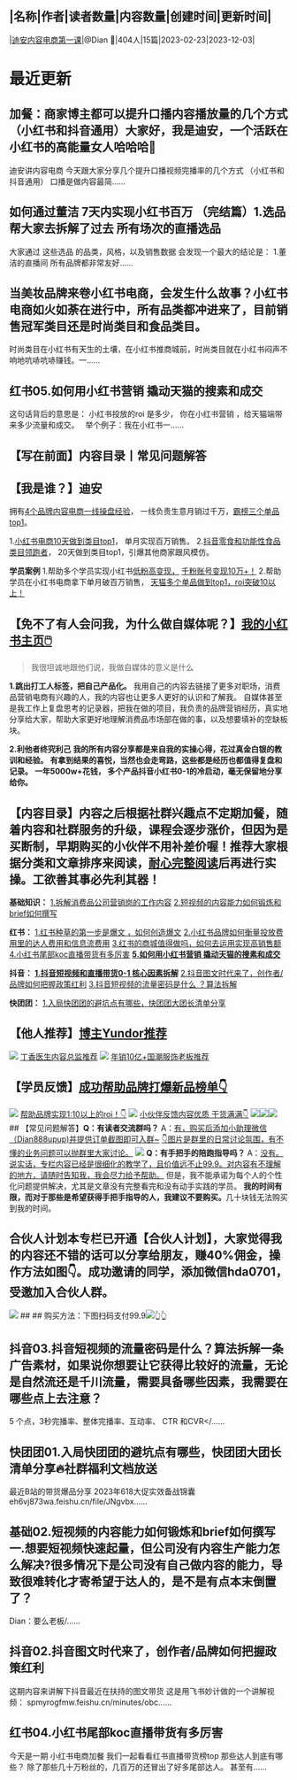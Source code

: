 |名称|作者|读者数量|内容数量|创建时间|更新时间|
---
|[迪安内容电商第一课](https://xiaobot.net/p/6688168?refer=0b133df9-27dc-423b-8101-639049001c13)|@Dian 🍷|404人|15篇|2023-02-23|2023-12-03|

# 最近更新
## 加餐：商家博主都可以提升口播内容播放量的几个方式  （小红书和抖音通用）大家好，我是迪安，一个活跃在小红书的高能量女人哈哈哈👩
迪安讲内容电商
今天跟大家分享几个提升口播视频完播率的几个方式 （小红书和抖音通用）
口播是做内容最简......
## 如何通过董洁 7天内实现小红书百万 （完结篇）1.选品帮大家去拆解了过去 所有场次的直播选品
大家通过 这些选品 的品类，风格，以及销售数据
会发现一个最大的结论是：
1.董洁的直播间 所有品牌都非常友好......
## 当美妆品牌来卷小红书电商，会发生什么故事？小红书电商如火如荼在进行中，所有品类都冲进来了，目前销售冠军类目还是时尚类目和食品类目。
时尚类目在小红书有天生的土壤，在小红书推商城前，时尚类目就在小红书闷声不响地吭哧吭哧赚钱。一......
## 红书05.如何用小红书营销 撬动天猫的搜素和成交
这句话背后的意思是：&nbsp;小红书投放的roi 是多少， 你在小红书营销&nbsp;，给天猫端带来多少流量和成交。
&nbsp;
举个例子：我在小红书一......
## 【写在前面】内容目录丨常见问题解答
## 【我是谁？】迪安
拥有<u>4个品牌内容电商一线操盘经验</u>，
一线负责生意月销过千万，<u>霸榜三个单品top1</u>。

1.<u>小红书电商10天做到﻿类目top1</u>，
单月实现百万销售。
2.<u>抖音零食和功能性食品类目领跑者</u>，
20天做到类目top1，引爆其他商家跟风模仿。

<strong>学员案例</strong>
1.帮助多个学员实现小红书<u>低粉高变现，</u>
<u>千粉账号变现10万+！</u>
2.帮助学员在小红书电商拿下单月破百万销售，
<u>天猫多个单品做到top1，roi突破10以上！</u>

## 【免不了有人会问我，为什么做自媒体呢？】<a target="_blank" rel="noopener noreferrer nofollow" href="https://www.xiaohongshu.com/user/profile/5f4606830000000001002d9f?xhsshare=CopyLink&amp;appuid=5d1e4afa000000001603bc8e&amp;apptime=1682861052">我的小红书主页🖱️</a>
<blockquote>我很坦诚地跟他们说，我做自媒体的意义是什么
</blockquote><strong>1.跳出打工人标签，把自己产品化。</strong>
我用自己的内容去链接了更多对职场，消费品营销电商有兴趣的人，我的内容也让更多人更好的认识和了解我。
自媒体甚至是我工作上复盘思考的记录器，把我在做的项目，我负责的品牌营销经历，真实地分享给大家，帮助大家更好地理解消费品市场部在做的事，以及想要填补的空缺板块。

<strong>2.利他者终究利己</strong>
<strong>我的所有内容分享都是来自我的实操心得，花过真金白银的教训和经验。</strong>
<strong>有拿到结果的喜悦，当然也会走弯路，这些都是经历也都值得复盘和记录。</strong>
<strong>一年5000w+花钱， 多个产品抖音小红书0-1的冷启动，毫无保留地分享给你。</strong>

## 【内容目录】<strong>内容之后根据社群兴趣点不定期加餐，随着内容和社群服务的升级，课程会逐步涨价，但因为是买断制，早期购买的小伙伴不用补差价喔！</strong>推荐大家根据分类和文章排序来阅读，<strong><u>耐心完整阅读</u></strong>后再进行实操。工欲善其事必先利其器！

<strong>基础知识：</strong>
<a target="_blank" rel="noopener noreferrer nofollow" href="https://xiaobot.net/post/3d33e553-f1f5-42b6-abd1-f288ae1d4431">1.拆解消费品公司营销岗的工作内容</a>
<a target="_blank" rel="noopener noreferrer nofollow" href="https://xiaobot.net/post/6a51d955-c585-4beb-9fad-ff6017e371af">2.短视频的内容能力如何锻炼和brief如何撰写</a>

<strong>红书：</strong>
<a target="_blank" rel="noopener noreferrer nofollow" href="https://xiaobot.net/post/d563dad7-a834-4f94-ac20-3a15e48fab80">1.红书种草的第一步是爆文 ，如何创造爆文</a>
<a target="_blank" rel="noopener noreferrer nofollow" href="https://xiaobot.net/post/038a6ded-e1ae-400c-90c9-86c265d632a5">2.小红书品牌如何衡量投放费用里的达人费用和信息流费用</a>
<a target="_blank" rel="noopener noreferrer nofollow" href="https://xiaobot.net/post/af6b1493-57ac-470f-be32-b47a93dbb906">3.红书的商城值得做吗，如何去运用实现高销售额</a>
<a target="_blank" rel="noopener noreferrer nofollow" href="https://xiaobot.net/post/5c7fe6d2-f021-447f-9077-b699176a5885">4.小红书尾部koc直播带货有多厉害</a>
<a target="_blank" rel="noopener noreferrer nofollow" href="https://xiaobot.net/post/4fc21094-a37d-4cf6-85d7-c9b6576d91c6"><strong>5.如何用小红书营销 撬动天猫的搜素和成交</strong></a>

<strong>抖音：</strong>
<a target="_blank" rel="noopener noreferrer nofollow" href="https://xiaobot.net/post/18de0ec3-88fe-4b6b-b7e3-fc64fb313a0c"><strong>1.抖音短视频和直播带货0-1 核心因素拆解</strong></a>
<a target="_blank" rel="noopener noreferrer nofollow" href="https://xiaobot.net/post/1afd766b-3604-43dd-8c15-ee6258b04e9e">2.抖音图文时代来了，创作者/品牌如何把握政策红利</a>
<a target="_blank" rel="noopener noreferrer nofollow" href="https://xiaobot.net/post/08b6018d-f2a8-4d81-b067-783bee26e193">3.抖音短视频的流量密码是什么 ？算法拆解</a>

<strong>快团团：</strong>
<a target="_blank" rel="noopener noreferrer nofollow" href="https://xiaobot.net/post/adb299f5-bc05-4f62-8e7d-53db2c8aa047">1.入局快团团的避坑点有哪些，快团团大团长清单分享</a>

## 【他人推荐】<u>博主Yundor推荐</u>
<img src="https://static.xiaobot.net/file/2023-09-26/182356/e2a444ad8a90ac85b89f270d29fdfb7b.jpeg">
<u>丁香医生内容总监推荐</u>
<img src="https://static.xiaobot.net/file/2023-09-26/182356/195ef2e83336d102d9af3d77d0e1f94a.png">
<a target="_blank" rel="noopener noreferrer nofollow" href="https://m.okjike.com/originalPosts/64094737f6ea7fe3012d3a2f?s=ewoidSI6ICI1Y2ViODFmYWU5YzA1NDAwMTg1MTY0ZWMiCn0%3D&amp;utm_source=wechat_session">年销10亿+国潮服饰老板推荐</a>

## 【学员反馈】<u>成功帮助品牌打爆新品榜单👇</u>
<img src="https://static.xiaobot.net/file/2023-09-26/182356/403a1072145987c6f865ebb712d8400a.jpeg">
<u>帮助品牌实现1:10以上的roi！👇</u>
<img src="https://static.xiaobot.net/file/2023-09-26/182356/b32b06ccab91bda01f92dafcf382ed24.jpeg">
<u>小伙伴反馈内容优质 干货满满👇</u>
<img src="https://static.xiaobot.net/file/2023-09-26/182356/5dc3644edd37e228fe8133603397340b.jpeg"><img src="https://static.xiaobot.net/file/2023-09-26/182356/3206f051b49fa037059d904414d7d303.jpeg"><img src="https://static.xiaobot.net/file/2023-09-26/182356/6aa5f650ce0b9e68ad1347245a57c52b.jpeg">
## 【常见问题解答】<strong>Q：有读者交流群吗？</strong>
A：<u>有，购买后添加小助理微信（Dian888upup)并提供订单截图即可入群~</u>
<u>👇图片是群里的日常讨论氛围，有不懂的业务问题可以抛群里大家讨论。</u>
<img src="https://static.xiaobot.net/file/2023-05-01/182356/d7fe82baf72b4344a9339efe8727563e.jpeg">
<strong>Q：有手把手的陪跑指导吗？</strong>
A：<u>没有。说实话，专栏内容已经是很细化的教学了，且价值远不止99.9。对内容有不理解的地方，请随时告知我，我会尽力给予帮助。</u>
但是，我不能承诺为每个人的个性化问题提供解决，尤其是文章没有完整看完和没有动手实践的学员。
<strong>我的时间有限，而对于那些是希望获得手把手指导的人，我建议不要购买。</strong>几十块钱无法购买到我的时间。

## 合伙人计划本专栏已开通【合伙人计划】，大家觉得我的内容还不错的话可以分享给朋友，赚40%佣金，操作方法如图👇。成功邀请的同学，添加微信hda0701，受邀加入合伙人群。
<img src="https://static.xiaobot.net/file/2023-04-30/182356/345c5fb86c3269c56299bc74d4e17176.jpeg">
## 
## 购买方法：下图扫码支付99.9<img src="https://static.xiaobot.net/file/2023-05-04/182356/82f2c88d0f8d428ff0b8a1337357fc5a.png">👆👆

## 抖音03.抖音短视频的流量密码是什么？算法拆解一条广告素材，如果说你想要让它获得比较好的流量，无论是自然流还是千川流量，需要具备哪些因素，我需要在哪些点上去注意？
5 个点，3秒完播率、整体完播率、互动率、 CTR 和CVR</......
## 快团团01.入局快团团的避坑点有哪些，快团团大团长清单分享🔥社群福利文档放送
最近B站的带货爆品分享
2023年618大促实效备战锦囊
eh6vj873wa.feishu.cn/file/JNgvbx......
## 基础02.短视频的内容能力如何锻炼和brief如何撰写一.想要短视频快速起量，但公司没有内容生产能力怎么解决?很多情况下是公司没有自己做内容的能力，导致很难转化才寄希望于达人的，是不是有点本末倒置了？

Dian：要么老板/......
## 抖音02.抖音图文时代来了，创作者/品牌如何把握政策红利
这期内容来讲解下抖音最近在扶持的图文带货
这是用飞书妙计做的一个讲解视频：
spmyrogfmw.feishu.cn/minutes/obc......
## 红书04.小红书尾部koc直播带货有多厉害
今天是一期 小红书电商加餐
我们一起看看红书直播带货榜top 那些达人到底有哪些？
除了那些几十万粉丝的，几百万的还冒出了好多尾部达人。
甚至有......


